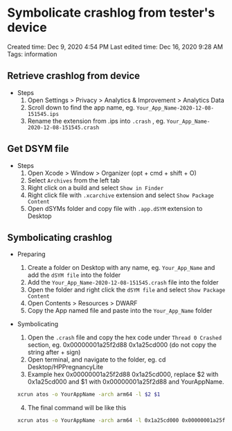 # Symbolicate crashlog from tester's device

Created time: Dec 9, 2020 4:54 PM
Last edited time: Dec 16, 2020 9:28 AM
Tags: information

## Retrieve crashlog from device

- Steps
    1. Open Settings > Privacy > Analytics & Improvement > Analytics Data
    2. Scroll down to find the app name, eg. `Your_App_Name-2020-12-08-151545.ips`
    3. Rename the extension from .ips into `.crash` , eg. `Your_App_Name-2020-12-08-151545.crash`

## Get DSYM file

- Steps
    1. Open Xcode > Window > Organizer (opt + cmd + shift + O)
    2. Select `Archives` from the left tab
    3. Right click on a build and select `Show in Finder`
    4. Right click file with `.xcarchive` extension and select `Show Package Content`
    5. Open dSYMs folder and copy file with `.app.dSYM` extension to Desktop

## Symbolicating crashlog

- Preparing
    1. Create a folder on Desktop with any name, eg. `Your_App_Name` and add the `dSYM file` into the folder
    2. Add the `Your_App_Name-2020-12-08-151545.crash` file into the folder
    3. Open the folder and right click the `dSYM file` and select `Show Package Content`
    4. Open Contents > Resources > DWARF
    5. Copy the App named file and paste into the `Your_App_Name` folder
- Symbolicating
    1. Open the `.crash` file and copy the hex code under `Thread 0 Crashed` section, eg. 0x00000001a25f2d88 0x1a25cd000 (do not copy the string after + sign)
    2. Open terminal, and navigate to the folder, eg. cd Desktop/HPPregnancyLite
    3. Example hex 0x00000001a25f2d88 0x1a25cd000, replace $2 with 0x1a25cd000 and $1 with 0x00000001a25f2d88 and YourAppName.

    ```bash
    xcrun atos -o YourAppName -arch arm64 -l $2 $1
    ```

    4. The final command will be like this

    ```bash
    xcrun atos -o YourAppName -arch arm64 -l 0x1a25cd000 0x00000001a25f2d88
    ```
